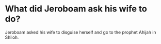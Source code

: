 # What did Jeroboam ask his wife to do?

Jeroboam asked his wife to disguise herself and go to the prophet Ahijah in Shiloh.
